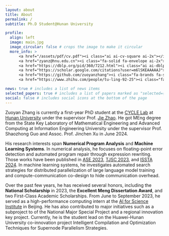 ```yaml
---
layout: about
title: About
permalink: /
subtitle: Ph.D Student@Hunan University

profile:
  align: left
  image: main.jpg
  image_circular: false # crops the image to make it circular
  more_info: >
      <a href="/assets/pdf/cv.pdf"><i class="ai ai-cv-square ai-2x"></i></a>
      <a href="zyanz@hnu.edu.cn"><i class="fa-solid fa-envelope ai-2x"></i></a>
      <a href="https://dblp.org/pid/360/7212.html"><i class="ai ai-dblp ai-2x"></i></a>
      <a href="https://scholar.google.com/citations?user=m6lSKEAAAAAJ"><i class="ai ai-google-scholar-square ai-2x"></i></a>
      <a href="https://github.com/zuoyanzhang"><i class="fa-brands fa-square-github fa-2x"></i></a>
      <a href="https://www.zhihu.com/people/tu-ling-92-25"><i class="fa-brands fa-zhihu fa-2x"></i></a>

news: true # includes a list of news items
selected_papers: true # includes a list of papers marked as "selected={true}"
social: false # includes social icons at the bottom of the page
---
```


Zuoyan Zhang is currently a first-year PhD student at the [CYCLE Lab](https://cyclelaboratory.github.io/) at [Hunan University](https://www.hnu.edu.cn/index.htm) under the supervisor Prof. [Jie Zhao](https://yaozhujia.github.io/). He got MEng degree from the State Key Laboratory of Mathematical Engineering and Advanced Computing at Information Engineering University under the supervisor Prof. Shaozhong Guo and Assoc. Prof. Jinchen Xu in June 2024. 

His research interests span **Numerical Program Analysis** and **Machine Learning Systems**. In numerical analysis, he focuses on floating-point error detection and automated program repair through expression rewriting. Those works have been published in [ASE 2023](https://ieeexplore.ieee.org/document/10298397), [TJSC 2023](https://link.springer.com/article/10.1007/s11227-023-05523-6), and [ISSTA 2024](https://dl.acm.org/doi/10.1145/3650212.3680378). In machine learning systems, he investigates automated search strategies for distributed parallelization of large language model training and compute-communication co-design to hide communication overhead.

Over the past few years, he has received several honors, including the **National Scholarship** in 2023, the **Excellent Meng Dissertation Award**, and two First-Class Academic Scholarships. From June to September 2023, he served as a high-performance computing intern at the [AI for Science Institute](https://www.aisi.ac.cn/#/) in Beijing. He has also contributed to major initiatives such as a subproject to of the National Major Special Project and a regional innovation key project. Currently, he is the student lead on the Huawei-Hunan University co-innovation project Intelligent Compilation and Optimization Techniques for Supernode Parallelism Strategies. 
